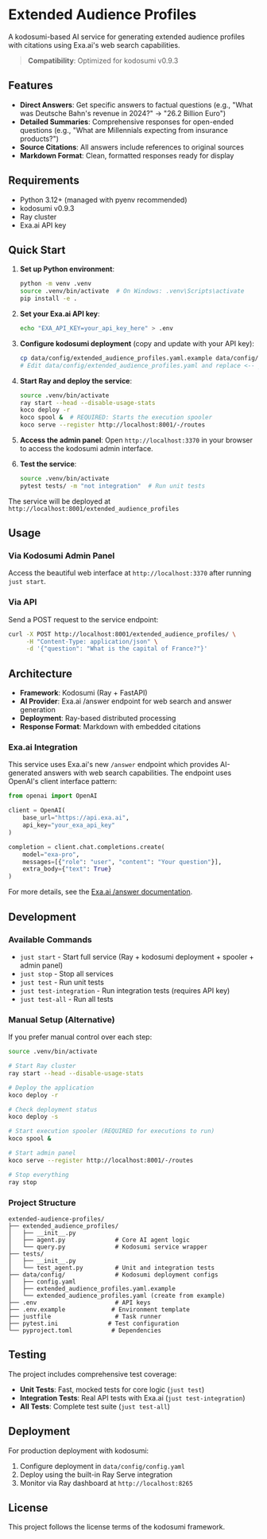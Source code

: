 # Extended Audience Profiles

A kodosumi-based AI service for generating extended audience profiles with citations using Exa.ai's web search capabilities.

> **Compatibility**: Optimized for kodosumi v0.9.3

## Features

- **Direct Answers**: Get specific answers to factual questions (e.g., "What was Deutsche Bahn's revenue in 2024?" → "26.2 Billion Euro")
- **Detailed Summaries**: Comprehensive responses for open-ended questions (e.g., "What are Millennials expecting from insurance products?")
- **Source Citations**: All answers include references to original sources
- **Markdown Format**: Clean, formatted responses ready for display

## Requirements

- Python 3.12+ (managed with pyenv recommended)
- kodosumi v0.9.3
- Ray cluster
- Exa.ai API key

## Quick Start

1. **Set up Python environment**:
   ```bash
   python -m venv .venv
   source .venv/bin/activate  # On Windows: .venv\Scripts\activate
   pip install -e .
   ```

2. **Set your Exa.ai API key**:
   ```bash
   echo "EXA_API_KEY=your_api_key_here" > .env
   ```

3. **Configure kodosumi deployment** (copy and update with your API key):
   ```bash
   cp data/config/extended_audience_profiles.yaml.example data/config/extended_audience_profiles.yaml
   # Edit data/config/extended_audience_profiles.yaml and replace <-- your-exa-api-key --> with your actual key
   ```

4. **Start Ray and deploy the service**:
   ```bash
   source .venv/bin/activate
   ray start --head --disable-usage-stats
   koco deploy -r
   koco spool &  # REQUIRED: Starts the execution spooler
   koco serve --register http://localhost:8001/-/routes
   ```

5. **Access the admin panel**:
   Open `http://localhost:3370` in your browser to access the kodosumi admin interface.

6. **Test the service**:
   ```bash
   source .venv/bin/activate
   pytest tests/ -m "not integration"  # Run unit tests
   ```

The service will be deployed at `http://localhost:8001/extended_audience_profiles`

## Usage

### Via Kodosumi Admin Panel
Access the beautiful web interface at `http://localhost:3370` after running `just start`.

### Via API
Send a POST request to the service endpoint:

```bash
curl -X POST http://localhost:8001/extended_audience_profiles/ \
     -H "Content-Type: application/json" \
     -d '{"question": "What is the capital of France?"}'
```

## Architecture

- **Framework**: Kodosumi (Ray + FastAPI)
- **AI Provider**: Exa.ai /answer endpoint for web search and answer generation
- **Deployment**: Ray-based distributed processing
- **Response Format**: Markdown with embedded citations

### Exa.ai Integration

This service uses Exa.ai's new `/answer` endpoint which provides AI-generated answers with web search capabilities. The endpoint uses OpenAI's client interface pattern:

```python
from openai import OpenAI

client = OpenAI(
    base_url="https://api.exa.ai",
    api_key="your_exa_api_key"
)

completion = client.chat.completions.create(
    model="exa-pro",
    messages=[{"role": "user", "content": "Your question"}],
    extra_body={"text": True}
)
```

For more details, see the [Exa.ai /answer documentation](https://docs.exa.ai/reference/answer).

## Development

### Available Commands

- `just start` - Start full service (Ray + kodosumi deployment + spooler + admin panel)
- `just stop` - Stop all services
- `just test` - Run unit tests
- `just test-integration` - Run integration tests (requires API key)
- `just test-all` - Run all tests

### Manual Setup (Alternative)

If you prefer manual control over each step:

```bash
source .venv/bin/activate

# Start Ray cluster
ray start --head --disable-usage-stats

# Deploy the application
koco deploy -r

# Check deployment status
koco deploy -s

# Start execution spooler (REQUIRED for executions to run)
koco spool &

# Start admin panel
koco serve --register http://localhost:8001/-/routes

# Stop everything
ray stop
```

### Project Structure

```
extended-audience-profiles/
├── extended_audience_profiles/
│   ├── __init__.py
│   ├── agent.py              # Core AI agent logic  
│   └── query.py              # Kodosumi service wrapper
├── tests/
│   ├── __init__.py
│   └── test_agent.py         # Unit and integration tests
├── data/config/              # Kodosumi deployment configs
│   ├── config.yaml
│   ├── extended_audience_profiles.yaml.example
│   └── extended_audience_profiles.yaml (create from example)
├── .env                      # API keys
├── .env.example             # Environment template
├── justfile                  # Task runner
├── pytest.ini              # Test configuration
└── pyproject.toml           # Dependencies
```

## Testing

The project includes comprehensive test coverage:

- **Unit Tests**: Fast, mocked tests for core logic (`just test`)
- **Integration Tests**: Real API tests with Exa.ai (`just test-integration`)
- **All Tests**: Complete test suite (`just test-all`)

## Deployment

For production deployment with kodosumi:

1. Configure deployment in `data/config/config.yaml`
2. Deploy using the built-in Ray Serve integration
3. Monitor via Ray dashboard at `http://localhost:8265`

## License

This project follows the license terms of the kodosumi framework.